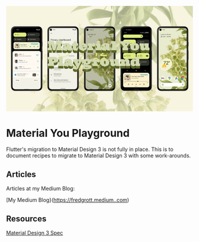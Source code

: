 ![playground](./media/material-you-playground.png)

# Material You Playground

Flutter's migration to Material Design 3 is not fully in place. This is to document recipes to migrate to Material Design 3 with some work-arounds.


## Articles

Articles at my Medium Blog:

[My Medium Blog}(https://fredgrott.medium..com)


## Resources

[Material Design 3 Spec](https://m3.material.io/)